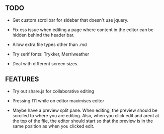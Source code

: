 TODO
----

  - Get custom scrollbar for sidebar that doesn't use jquery.

  - Fix css issue when editing a page where content in the
    editor can be hidden behind the header bar.

  - Allow extra file types other than .md

  - Try serif fonts: Trykker, Merriweather
  
  - Deal with different screen sizes.

FEATURES
--------

  - Try out share.js for collaborative editing

  - Pressing f11 while on editor maximises editor

  - Maybe have a preview split pane. When editing, the preview
    should be scrolled to where you are editing. Also, when you
    click edit and arent at the top of the file, the editor
    should start so that the preview is in the same position as
    when you clicked edit.

